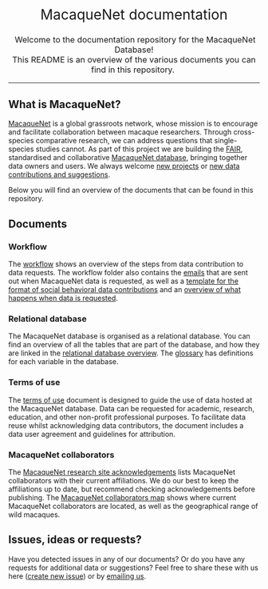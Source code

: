 <h1 style="font-weight:normal" align="center">
  &nbsp;MacaqueNet documentation&nbsp;
</h1>

<h3 style="font-weight:normal" align="center">
  &nbsp;Welcome to the documentation repository for the MacaqueNet Database! <br> This README is an overview of the various documents you can find in this repository.&nbsp;
</h3>

---

## What is MacaqueNet?

[MacaqueNet](https://macaquenet.github.io/) is a global grassroots network, whose mission is to encourage and facilitate collaboration between macaque researchers. Through cross-species comparative research, we can address questions that single-species studies cannot.
As part of this project we are building the [FAIR](https://www.go-fair.org/fair-principles/), standardised and collaborative [MacaqueNet database](https://macaquenet.github.io/database/), bringing together data owners and users. 
We always welcome [new projects](https://docs.google.com/forms/d/e/1FAIpQLSfR3pvQBxVdw8PK0UhnTfzd2Ty85oLSY3HVHmApoq7s-n26Jg/viewform) or [new data contributions and suggestions](https://docs.google.com/forms/d/e/1FAIpQLSfZYgh6GKW_CmiwbJu4KPil3OUEYgnB3ZUQjMhJ3XfZs2WPhw/viewform).

Below you will find an overview of the documents that can be found in this repository.

## Documents

### Workflow
The [workflow](https://github.com/MacaqueNet/database/blob/main/workflow/MacaqueNet%20workflow.pdf) shows an overview of the steps from data contribution to data requests. The workflow folder also contains the [emails](https://github.com/MacaqueNet/database/blob/main/workflow/MacaqueNet%20data%20request%20emails) that are sent out when MacaqueNet data is requested, as well as a [template for the format of social behavioral data contributions](https://github.com/MacaqueNet/database/blob/main/workflow/MacaqueNet%20social%20behavioral%20data%20contribution%20template.xlsx) and an [overview of what happens when data is requested](https://github.com/MacaqueNet/database/blob/main/workflow/What%20happens%20when%20a%20data%20user%20requests%20to%20use%20your%20data.pdf).

### Relational database

The MacaqueNet database is organised as a relational database. 
You can find an overview of all the tables that are part of the database, and how they are linked in the [relational database overview](https://github.com/MacaqueNet/database/blob/main/relational%20database/MacaqueNet%20relational%20database%20scheme.pdf).
The [glossary](https://github.com/MacaqueNet/database/blob/main/relational%20database/MacaqueNet%20Glossary.pdf) has definitions for each variable in the database.

### Terms of use

The [terms of use](https://github.com/MacaqueNet/database/blob/main/MacaqueNet%20Terms%20of%20Use.pdf) document is designed to guide the use of data hosted at the MacaqueNet database. 
Data can be requested for academic, research, education, and other non-profit professional purposes. To facilitate data reuse whilst acknowledging data contributors, the document includes a data user agreement and guidelines for attribution.

### MacaqueNet collaborators

The [MacaqueNet research site acknowledgements](https://github.com/MacaqueNet/database/blob/main/MacaqueNet%20collaborators/MacaqueNet%20research%20sites%20acknowledgments.Rmd) lists MacaqueNet collaborators with their current affiliations. We do our best to keep the affiliations up to date, but recommend checking acknowledgements before publishing.
The [MacaqueNet collaborators map](https://github.com/MacaqueNet/database/blob/main/MacaqueNet%20collaborators/MacaqueNet%20collaborator%20map.pdf) shows where current MacaqueNet collaborators are located, as well as the geographical range of wild macaques.

## Issues, ideas or requests?

Have you detected issues in any of our documents? Or do you have any requests for additional data or suggestions? Feel free to share these with us here ([create new issue](https://github.com/MacaqueNet/database/issues/new/choose)) or by [emailing us](mailto:MacaqueNet@gmail.com).

